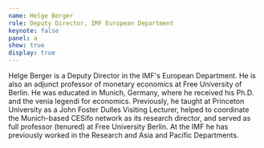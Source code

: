 ```yaml
---
name: Helge Berger
role: Deputy Director, IMF European Department
keynote: false
panel: a
show: true
display: true
---
```


Helge Berger is a Deputy Director in the IMF's European Department. He is also an adjunct professor of monetary economics at Free University of Berlin. He was educated in Munich, Germany, where he received his Ph.D. and the venia legendi for economics. Previously, he taught at Princeton University as a John Foster Dulles Visiting Lecturer, helped to coordinate the Munich-based CESifo network as its research director, and served as full professor (tenured) at Free University Berlin. At the IMF he has previously worked in the Research and Asia and Pacific Departments.
